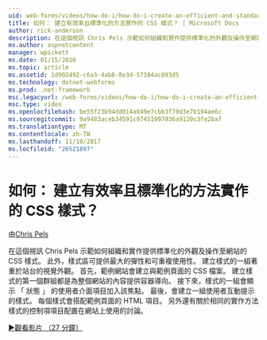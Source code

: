 ```yaml
---
uid: web-forms/videos/how-do-i/how-do-i-create-an-efficient-and-standardized-approach-for-implementing-css-styles
title: 如何： 建立有效率且標準化的方法實作的 CSS 樣式？ | Microsoft Docs
author: rick-anderson
description: 在這個視訊 Chris Pels 示範如何組織和實作提供標準化的外觀及操作至網站的 CSS 樣式。 此外，樣式是...
ms.author: aspnetcontent
manager: wpickett
ms.date: 01/15/2010
ms.topic: article
ms.assetid: 1d902492-c6a3-4ab8-8e3d-57384ac893d5
ms.technology: dotnet-webforms
ms.prod: .net-framework
msc.legacyurl: /web-forms/videos/how-do-i/how-do-i-create-an-efficient-and-standardized-approach-for-implementing-css-styles
msc.type: video
ms.openlocfilehash: be55f23b94dd014a049e7cbb3f70d3e7b194ae6c
ms.sourcegitcommit: 9a9483aceb34591c97451997036a9120c3fe2baf
ms.translationtype: MT
ms.contentlocale: zh-TW
ms.lasthandoff: 11/10/2017
ms.locfileid: "26521897"
---
```

<a name="how-do-i-create-an-efficient-and-standardized-approach-for-implementing-css-styles"></a>如何： 建立有效率且標準化的方法實作的 CSS 樣式？
====================
由[Chris Pels](https://twitter.com/chrispels)

在這個視訊 Chris Pels 示範如何組織和實作提供標準化的外觀及操作至網站的 CSS 樣式。 此外，樣式區可提供最大的彈性和可重複使用性。 建立樣式的一組著重於站台的視覺外觀。 首先，範例網站會建立與範例頁面的 CSS 檔案。 建立樣式的第一個群組都是為整個網站的內容提供容器導向。 接下來，樣式的一組會顯示 「 狀態 」 的使用者介面項目加入該焦點。 最後，會建立一組使用者互動提示的樣式。 每個樣式會搭配範例頁面的 HTML 項目。 另外還有關於相同的實作方法樣式的控制項項目配置在網站上使用的討論。

[&#9654;觀看影片 （27 分鐘）](https://channel9.msdn.com/Blogs/ASP-NET-Site-Videos/how-do-i-create-an-efficient-and-standardized-approach-for-implementing-css-styles)
